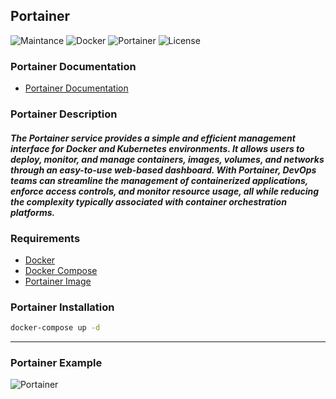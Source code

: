 ## Portainer

![Maintance](https://img.shields.io/badge/Maintained%3F-yes-green.svg)
![Docker](https://img.shields.io/badge/Docker-20.10.7-blue)
![Portainer](https://img.shields.io/badge/Portainer-2.6.3-blue)
![License](https://img.shields.io/badge/License-MIT-blue)



### Portainer Documentation

- [Portainer Documentation](https://documentation.portainer.io/)


### Portainer Description

#### _The Portainer service provides a simple and efficient management interface for Docker and Kubernetes environments. It allows users to deploy, monitor, and manage containers, images, volumes, and networks through an easy-to-use web-based dashboard. With Portainer, DevOps teams can streamline the management of containerized applications, enforce access controls, and monitor resource usage, all while reducing the complexity typically associated with container orchestration platforms._

### Requirements

- [Docker](https://docs.docker.com/get-docker/)
- [Docker Compose](https://docs.docker.com/compose/install/)
- [Portainer Image](https://hub.docker.com/r/portainer/portainer-ce)


### Portainer Installation

```bash
docker-compose up -d
```
***

### Portainer Example

![Portainer](https://eduardohitek.dev/images/portainer/3.png)

